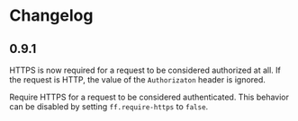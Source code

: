 # Changelog

## 0.9.1

HTTPS is now required for a request to be considered authorized at all. If the
request is HTTP, the value of the `Authorizaton` header is ignored.

Require HTTPS for a request to be considered authenticated. This behavior can
be disabled by setting `ff.require-https` to `false`.
